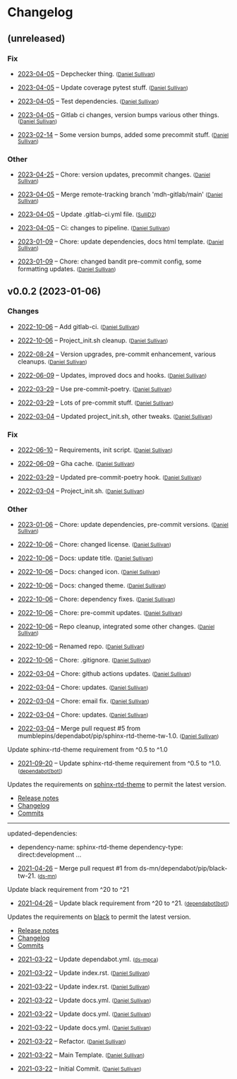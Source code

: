 # Changelog


## (unreleased)

### Fix

  * [2023-04-05](f0a516134b3fdda75950f397dd56c86e6a5fcfd2) – Depchecker thing.  <small>([Daniel Sullivan](mailto:daniel.j.sullivan@state.mn.us))</small>

  * [2023-04-05](963d917a70fdb63acc6d03562c6f65eb8d32342e) – Update coverage pytest stuff.  <small>([Daniel Sullivan](mailto:daniel.j.sullivan@state.mn.us))</small>

  * [2023-04-05](03295f526d11b0df5f5ea2081c9813ccd261de03) – Test dependencies.  <small>([Daniel Sullivan](mailto:daniel.j.sullivan@state.mn.us))</small>

  * [2023-04-05](c1240eea9a9fb4537258f5e11cacc474d61873b4) – Gitlab ci changes, version bumps various other things.  <small>([Daniel Sullivan](mailto:daniel.j.sullivan@state.mn.us))</small>

  * [2023-02-14](4e0e90420f9f4b894cf9dc662a6d86e6037b79a8) – Some version bumps, added some precommit stuff.  <small>([Daniel Sullivan](mailto:daniel.j.sullivan@state.mn.us))</small>

### Other

  * [2023-04-25](5f0eaa08051d41eaf893d647ca0100b5bbe657d7) – Chore: version updates, precommit changes.  <small>([Daniel Sullivan](mailto:daniel.j.sullivan@state.mn.us))</small>

  * [2023-04-05](2c42ca6fd9e94b7b461d44e2f9e47d0eb3d0c822) – Merge remote-tracking branch 'mdh-gitlab/main'  <small>([Daniel Sullivan](mailto:daniel.j.sullivan@state.mn.us))</small>

  * [2023-04-05](34e5000085711624d94d8012bdfc38eab46f86aa) – Update .gitlab-ci.yml file.  <small>([SulliD2](mailto:daniel.j.sullivan@state.mn.us))</small>

  * [2023-04-05](31480b14cb10a50e89e3c1b9eefb500f8408f11e) – Ci: changes to pipeline.  <small>([Daniel Sullivan](mailto:daniel.j.sullivan@state.mn.us))</small>

  * [2023-01-09](3ebc798212470924d15ff0d3426ffd4b88687326) – Chore: update dependencies, docs html template.  <small>([Daniel Sullivan](mailto:daniel.j.sullivan@state.mn.us))</small>

  * [2023-01-09](91a130378a46b0453bdf944d46bedf2c33f996a4) – Chore: changed bandit pre-commit config, some formatting updates.  <small>([Daniel Sullivan](mailto:daniel.j.sullivan@state.mn.us))</small>


## v0.0.2 (2023-01-06)

### Changes

  * [2022-10-06](60afe8d3026182dc982575a6b5485893e009d5f8) – Add gitlab-ci.  <small>([Daniel Sullivan](mailto:daniel.j.sullivan@state.mn.us))</small>

  * [2022-10-06](053b0804e8ae870e4692edbccafcfe5fefdbc396) – Project_init.sh cleanup.  <small>([Daniel Sullivan](mailto:daniel.j.sullivan@state.mn.us))</small>

  * [2022-08-24](ff902eff55ebf80d19708fbe54fa6c8df5d3e6d2) – Version upgrades, pre-commit enhancement, various cleanups.  <small>([Daniel Sullivan](mailto:mumblepins@users.noreply.github.com))</small>

  * [2022-06-09](a644aa527ea0028766cce6d799ec229d5f7ff06f) – Updates, improved docs and hooks.  <small>([Daniel Sullivan](mailto:mumblepins@users.noreply.github.com))</small>

  * [2022-03-29](d8082cc6abe6b231301c8b798a99e7951fec9863) – Use pre-commit-poetry.  <small>([Daniel Sullivan](mailto:mumblepins@users.noreply.github.com))</small>

  * [2022-03-29](45c98cf846d3f8e66e8af84faeb85e972fce1875) – Lots of pre-commit stuff.  <small>([Daniel Sullivan](mailto:mumblepins@users.noreply.github.com))</small>

  * [2022-03-04](d764b37de6d15ac04eb8ccf1d70272bfce3689e8) – Updated project_init.sh, other tweaks.  <small>([Daniel Sullivan](mailto:daniel.j.sullivan@state.mn.us))</small>

### Fix

  * [2022-06-10](e92423dc9b9969f7b94187bae7a864193994f1c6) – Requirements, init script.  <small>([Daniel Sullivan](mailto:mumblepins@users.noreply.github.com))</small>

  * [2022-06-09](6377f60126b3fd1cda995ee1ce78f5d9dc801af6) – Gha cache.  <small>([Daniel Sullivan](mailto:mumblepins@users.noreply.github.com))</small>

  * [2022-03-29](fc48c667ab754dce6f529d36979d1c5ded338f9d) – Updated pre-commit-poetry hook.  <small>([Daniel Sullivan](mailto:mumblepins@users.noreply.github.com))</small>

  * [2022-03-04](27494e8f3e4ecba320a686b8ab0faadadddd509c) – Project_init.sh.  <small>([Daniel Sullivan](mailto:daniel.j.sullivan@state.mn.us))</small>

### Other

  * [2023-01-06](3acf1bc65438483691618602db4522ed10c6982b) – Chore: update dependencies, pre-commit versions.  <small>([Daniel Sullivan](mailto:daniel.j.sullivan@state.mn.us))</small>

  * [2022-10-06](1c78693795e8a43698d766a61489b39a8465d550) – Chore: changed license.  <small>([Daniel Sullivan](mailto:daniel.j.sullivan@state.mn.us))</small>

  * [2022-10-06](46ac9eb97970e5370567ca53d79c982104ae888b) – Docs: update title.  <small>([Daniel Sullivan](mailto:daniel.j.sullivan@state.mn.us))</small>

  * [2022-10-06](94f5301020d2f91bf46643d24dea5402c7040b50) – Docs: changed icon.  <small>([Daniel Sullivan](mailto:daniel.j.sullivan@state.mn.us))</small>

  * [2022-10-06](1b065b4ed9aebec09c2d61c0235037adf8d154c0) – Docs: changed theme.  <small>([Daniel Sullivan](mailto:daniel.j.sullivan@state.mn.us))</small>

  * [2022-10-06](b60ae2e2e0b5ce5dadb27648f6aa4876e53a3bed) – Chore: dependency fixes.  <small>([Daniel Sullivan](mailto:daniel.j.sullivan@state.mn.us))</small>

  * [2022-10-06](47681f5a149d6c57214c4bb6f7c3031ec0b6e0a9) – Chore: pre-commit updates.  <small>([Daniel Sullivan](mailto:daniel.j.sullivan@state.mn.us))</small>

  * [2022-10-06](425e4d35351064f00f848c559253302eb7ad6498) – Repo cleanup, integrated some other changes.  <small>([Daniel Sullivan](mailto:daniel.j.sullivan@state.mn.us))</small>

  * [2022-10-06](788345bac847a92ad20c148138905a206495a23e) – Renamed repo.  <small>([Daniel Sullivan](mailto:daniel.j.sullivan@state.mn.us))</small>

  * [2022-10-06](a46db1df8182078da6b85868f202280e8377609e) – Chore: .gitignore.  <small>([Daniel Sullivan](mailto:mumblepins@users.noreply.github.com))</small>

  * [2022-03-04](23642dcebd55d65d3668990a1a8a0f928f21c88d) – Chore: github actions updates.  <small>([Daniel Sullivan](mailto:daniel.j.sullivan@state.mn.us))</small>

  * [2022-03-04](fb9349179dc37abe7d2bfef53d38744e922337b1) – Chore: updates.  <small>([Daniel Sullivan](mailto:daniel.j.sullivan@state.mn.us))</small>

  * [2022-03-04](0dcb321e9f5d4316b44ba3b4d781e3a70a05b4d9) – Chore: email fix.  <small>([Daniel Sullivan](mailto:daniel.j.sullivan@state.mn.us))</small>

  * [2022-03-04](8215620b39d6c42089700a0a0aae8895a4286069) – Chore: updates.  <small>([Daniel Sullivan](mailto:daniel.j.sullivan@state.mn.us))</small>

  * [2022-03-04](39b0e0ba20c76c999abe9bd144e5ab2ef736121d) – Merge pull request #5 from mumblepins/dependabot/pip/sphinx-rtd-theme-tw-1.0.  <small>([Daniel Sullivan](mailto:mumblepins@users.noreply.github.com))</small>

  Update sphinx-rtd-theme requirement from ^0.5 to ^1.0

  * [2021-09-20](3c0752b3f21e39d83067c12d0d2badd00e6f3a91) – Update sphinx-rtd-theme requirement from ^0.5 to ^1.0.  <small>([dependabot[bot]](mailto:49699333+dependabot[bot]@users.noreply.github.com))</small>

  Updates the requirements on [sphinx-rtd-theme](https://github.com/readthedocs/sphinx_rtd_theme) to permit the latest version.
  - [Release notes](https://github.com/readthedocs/sphinx_rtd_theme/releases)
  - [Changelog](https://github.com/readthedocs/sphinx_rtd_theme/blob/master/docs/changelog.rst)
  - [Commits](https://github.com/readthedocs/sphinx_rtd_theme/compare/0.5.0...1.0.0)

  ---
  updated-dependencies:
  - dependency-name: sphinx-rtd-theme
    dependency-type: direct:development
  ...

  * [2021-04-26](42cb17ac9c46835ec3a87b0041db0f1f636168f3) – Merge pull request #1 from ds-mn/dependabot/pip/black-tw-21.  <small>([ds-mn](mailto:57496265+ds-mn@users.noreply.github.com))</small>

  Update black requirement from ^20 to ^21

  * [2021-04-26](47cd55c68b543d1c9e2e1cc6f9804f72de01bf0e) – Update black requirement from ^20 to ^21.  <small>([dependabot[bot]](mailto:49699333+dependabot[bot]@users.noreply.github.com))</small>

  Updates the requirements on [black](https://github.com/psf/black) to permit the latest version.
  - [Release notes](https://github.com/psf/black/releases)
  - [Changelog](https://github.com/psf/black/blob/master/CHANGES.md)
  - [Commits](https://github.com/psf/black/commits)

  * [2021-03-22](6926f74860bc29bcc79fed83720579859bb1795a) – Update dependabot.yml.  <small>([ds-mpca](mailto:57496265+ds-mpca@users.noreply.github.com))</small>

  * [2021-03-22](7ac9fdd3b2c72bf0a91b651e1e60db7989458dac) – Update index.rst.  <small>([Daniel Sullivan](mailto:daniel.sullivan@state.mn.us))</small>

  * [2021-03-22](16f3674b37c8de9dd0785500ee2593321056312b) – Update index.rst.  <small>([Daniel Sullivan](mailto:daniel.sullivan@state.mn.us))</small>

  * [2021-03-22](3ede10f42bf9abb841376f28b15dc4f98b804fc6) – Update docs.yml.  <small>([Daniel Sullivan](mailto:daniel.sullivan@state.mn.us))</small>

  * [2021-03-22](501e90af59c001f38f7d4fe6df2a2a5b8fa0d0e2) – Update docs.yml.  <small>([Daniel Sullivan](mailto:daniel.sullivan@state.mn.us))</small>

  * [2021-03-22](be220787d5bad4ed954f62b727864b7bf485888a) – Update docs.yml.  <small>([Daniel Sullivan](mailto:daniel.sullivan@state.mn.us))</small>

  * [2021-03-22](5be93d1117067b73ac39e27cb5f6d3c114938f1d) – Refactor.  <small>([Daniel Sullivan](mailto:daniel.sullivan@state.mn.us))</small>

  * [2021-03-22](7c5eedfefb0ca9a8f4f5b2b47f5b2c324ca4920e) – Main Template.  <small>([Daniel Sullivan](mailto:daniel.sullivan@state.mn.us))</small>

  * [2021-03-22](8a4962d23bbcedd6b1f888b68bfd6c21f56cf273) – Initial Commit.  <small>([Daniel Sullivan](mailto:daniel.sullivan@state.mn.us))</small>


